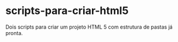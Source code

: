 # scripts-para-criar-html5
Dois scripts para criar um projeto HTML 5 com estrutura de pastas já pronta.
